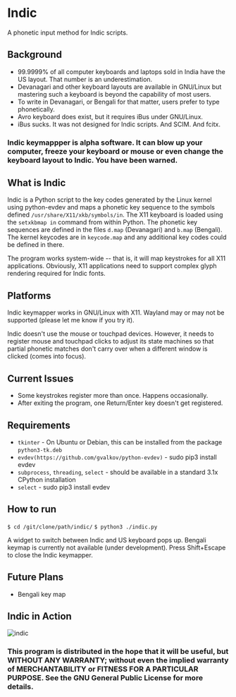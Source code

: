 # Indic
A phonetic input method for Indic scripts.

## Background

* 99.9999% of all computer keyboards and laptops sold in India have the US layout. That number is an underestimation.
* Devanagari and other keyboard layouts are available in GNU/Linux but mastering such a keyboard is beyond the capability of most users. 
* To write in Devanagari, or Bengali for that matter, users prefer to type phonetically.
* Avro keyboard does exist, but it requires iBus under GNU/Linux. 
* iBus sucks. It was not designed for Indic scripts. And SCIM. And fcitx.

###   Indic keymappper is alpha software. It can blow up your computer, freeze your keyboard or mouse or even change the keyboard layout to Indic. You have been warned.

## What is Indic

Indic is a Python script to the key codes generated by the Linux kernel using python-evdev and maps a phonetic key sequence to the symbols defined 
```/usr/share/X11/xkb/symbols/in```. The X11 keyboard is loaded using the ```setxkbmap in``` command from within Python. The phonetic key sequences are defined in the files ```d.map``` (Devanagari) and ```b.map``` (Bengali). The kernel keycodes are in ```keycode.map``` and any additional key codes could be defined in there.

The program works system-wide -- that is, it will map keystrokes for all X11 applications. Obviously, X11 applications need to support complex glyph rendering required for Indic fonts. 

## Platforms

Indic keymapper works in GNU/Linux with X11. Wayland may or may not be supported (please let me know if you try it).

Indic doesn't use the mouse or touchpad devices. However, it needs to register mouse and touchpad clicks to adjust its state machines so that partial phonetic matches don't carry over when a different window is clicked (comes into focus).

## Current Issues

* Some keystrokes register more than once. Happens occasionally.
* After exiting the program, one Return/Enter key doesn't get registered.

## Requirements

* ```tkinter``` - On Ubuntu or Debian, this can be installed from the package ```python3-tk.deb```
* ```evdev(https://github.com/gvalkov/python-evdev)``` - sudo pip3 install evdev
* ```subprocess```, ```threading```, ```select``` - should be available in a standard 3.1x CPython installation
* ```select``` - sudo pip3 install evdev

## How to run

```$ cd /git/clone/path/indic/```
```$ python3 ./indic.py```

A widget to switch between Indic and US keyboard pops up. Bengali keymap is currently not available (under development).
Press Shift+Escape to close the Indic keymapper.

## Future Plans

* Bengali key map

## Indic in Action

![indic](https://user-images.githubusercontent.com/16697108/222898185-ffd164e0-0e3b-4cbd-8099-a685bebc56d6.gif)

###    This program is distributed in the hope that it will be useful, but WITHOUT ANY WARRANTY; without even the implied warranty of MERCHANTABILITY or FITNESS FOR A PARTICULAR PURPOSE.  See the GNU General Public License for more details.
